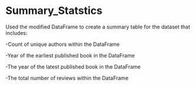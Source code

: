 # Summary_Statstics
Used the modified DataFrame to create a summary table for the dataset that includes:

-Count of unique authors within the DataFrame

-Year of the earliest published book in the DataFrame

-The year of the latest published book in the DataFrame

-The total number of reviews within the DataFrame
